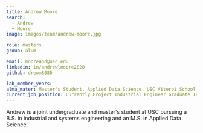 ```yaml
---
title: Andrew Moore
search:
  - Andrew
  - Moore
image: images/team/andrew-moore.jpg

role: masters
group: alum

email: mooreand@usc.edu
linkedin: in/andrewlmoore2020
github: drewm8080

lab_member_years: 
alma_mater: Master's Student, Applied Data Science, USC Viterbi School of Engineering
current_job_position: Currently Project Industrial Engineer Graduate Intern at NASA Jet Propulsion Laboratory; Former Data Scientist at U.S. Department of Homeland Security
---
```


Andrew is a joint undergraduate and master's student at USC pursuing a B.S. in industrial and systems engineering and an M.S. in Applied Data Science.
